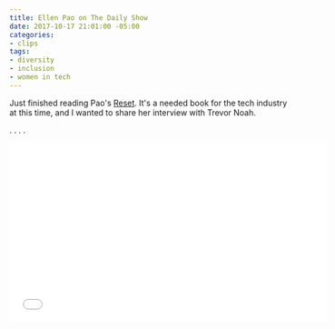 ```yaml
---
title: Ellen Pao on The Daily Show
date: 2017-10-17 21:01:00 -05:00
categories:
- clips
tags:
- diversity
- inclusion
- women in tech
---
```


Just finished reading Pao's [Reset](https://www.amazon.com/Reset-Fight-Inclusion-Lasting-Change/dp/039959101X/ref=tmm_hrd_swatch_0?_encoding=UTF8&qid=&sr=). It's a needed book for the tech industry at this time, and I wanted to share her interview with Trevor Noah.

.
.
.
.

<iframe width="560" height="315" 
 src="//media.mtvnservices.com/embed/mgid:arc:video:comedycentral.com:2aa16dc0-e3fd-4f8b-8235-ab866d5ceeae" frameborder="0" allowfullscreen="true"></iframe>
